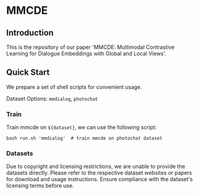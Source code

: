 # MMCDE

## Introduction
This is the repository of our paper 'MMCDE: Multimodal Contrastive Learning for Dialogue Embeddings with Global and Local Views'.

## Quick Start
We prepare a set of shell scripts for convenient usage.

Dataset Options: `mmdialog`, `photochat`

### Train
Train mmcde on `${dataset}`, we can use the following script:

```shell
bash run.sh 'mmdialog'  # train mmcde on photochat dataset
```

### Datasets
Due to copyright and licensing restrictions, we are unable to provide the datasets directly. Please refer to the respective dataset websites or papers for download and usage instructions. Ensure compliance with the dataset's licensing terms before use.